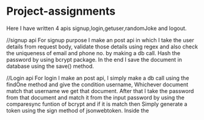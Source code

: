 # Project-assignments

Here I have written 4 apis signup,login,getuser,randomJoke and logout.

//signup api
For signup purpose I make an post api in which I take the user details from request body, validate those details using regex and also check the uniqueness
of email and phone no. by making a db call. Hash the password by using bcrypt package. In the end I save the document in database using the save() method.

//Login api
For login I make an post api, I simply make a db call using the findOne method and give the condition username, Whichever document match that username we get that document.
After that I take the password from that document and match it from the input password by using the comparesync funtion of bcrypt and if it is match then Simply generate
a token using the sign method of jsonwebtoken. Inside the
